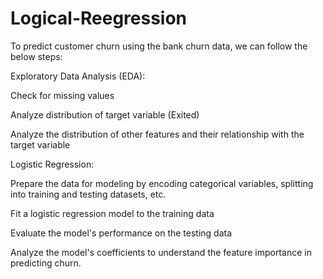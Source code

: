# Logical-Reegression
To predict customer churn using the bank churn data, we can follow the below steps:

Exploratory Data Analysis (EDA):

Check for missing values

Analyze distribution of target variable (Exited)

Analyze the distribution of other features and their relationship with the target variable

Logistic Regression:

Prepare the data for modeling by encoding categorical variables, splitting into training and testing datasets, etc.

Fit a logistic regression model to the training data

Evaluate the model's performance on the testing data

Analyze the model's coefficients to understand the feature importance in predicting churn.
